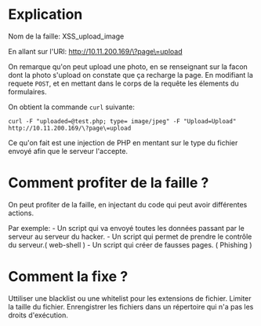 # Explication

Nom de la faille: XSS_upload_image

En allant sur l'URl: http://10.11.200.169/\?page\=upload

On remarque qu'on peut upload une photo, en se renseignant sur la facon dont la photo s'upload on constate que ça recharge la page. En modifiant la requete `POST`, et en mettant dans le corps de la requête les élements du formulaires.

On obtient la commande `curl` suivante:

```
curl -F "uploaded=@test.php; type= image/jpeg" -F "Upload=Upload" http://10.11.200.169/\?page\=upload
```

Ce qu'on fait est une injection de PHP en mentant sur le type du fichier envoyé afin que le serveur l'accepte.

# Comment profiter de la faille ?

On peut profiter de la faille, en injectant du code qui peut avoir différentes actions.

Par exemple: - Un script qui va envoyé toutes les données passant par le serveur au serveur du hacker. - Un script qui permet de prendre le contrôle du serveur.( web-shell ) - Un script qui créer de fausses pages. ( Phishing )

# Comment la fixe ?

Uttiliser une blacklist ou une whitelist pour les extensions de fichier.
Limiter la taille du fichier.
Enrengistrer les fichiers dans un répertoire qui n'a pas les droits d'exécution.

